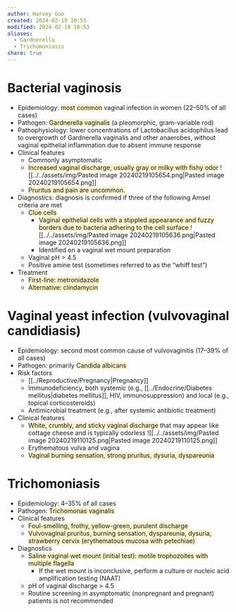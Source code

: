 ```yaml
---
author: Harvey Guo
created: 2024-02-19 10:53
modified: 2024-02-19 10:53
aliases:
  - Gardnerella
  - Trichomoniasis
share: true
---
```

# Bacterial vaginosis
- Epidemiology: <span style="background:rgba(240, 200, 0, 0.2)">most common</span> vaginal infection in women (22–50% of all cases) 
- Pathogen: <span style="background:rgba(240, 200, 0, 0.2)">Gardnerella vaginalis</span> (a pleomorphic, gram-variable rod) 
- Pathophysiology: lower concentrations of Lactobacillus acidophilus lead to overgrowth of Gardnerella vaginalis and other anaerobes, without vaginal epithelial inflammation due to absent immune response 
- Clinical features
	- Commonly asymptomatic
	- <span style="background:rgba(240, 200, 0, 0.2)">Increased vaginal discharge, usually gray or milky with fishy odor</span>  ![[../../assets/img/Pasted image 20240219105654.png|Pasted image 20240219105654.png]]
	- <span style="background:rgba(240, 200, 0, 0.2)">Pruritus and pain are uncommon.</span>
- Diagnostics: diagnosis is confirmed if three of the following Amsel criteria are met
	- <span style="background:rgba(240, 200, 0, 0.2)">Clue cells</span>
		- <span style="background:rgba(240, 200, 0, 0.2)">Vaginal epithelial cells with a stippled appearance and fuzzy borders due to bacteria adhering to the cell surface </span>![[../../assets/img/Pasted image 20240219105636.png|Pasted image 20240219105636.png]]
		- Identified on a vaginal wet mount preparation
	- Vaginal pH > 4.5
	- Positive amine test (sometimes referred to as the “whiff test”)
- Treatment
	- <span style="background:rgba(240, 200, 0, 0.2)">First-line: metronidazole</span>
	- <span style="background:rgba(240, 200, 0, 0.2)">Alternative: clindamycin</span>
# Vaginal yeast infection (vulvovaginal candidiasis)
- Epidemiology: second most common cause of vulvovaginitis (17–39% of all cases)
- Pathogen: primarily <span style="background:rgba(240, 200, 0, 0.2)">Candida albicans</span>
- Risk factors
	- [[../Reproductive/Pregnancy|Pregnancy]] 
	- Immunodeficiency, both systemic (e.g., [[../Endocrine/Diabetes mellitus|diabetes mellitus]], HIV, immunosuppression) and local (e.g., topical corticosteroids)
	- Antimicrobial treatment (e.g., after systemic antibiotic treatment) 
- Clinical features
	- <span style="background:rgba(240, 200, 0, 0.2)">White, crumbly, and sticky vaginal discharge</span> that may appear like cottage cheese and is typically odorless ![[../../assets/img/Pasted image 20240219110125.png|Pasted image 20240219110125.png]]
	- Erythematous vulva and vagina
	- <span style="background:rgba(240, 200, 0, 0.2)">Vaginal burning sensation, strong pruritus, dysuria, dyspareunia</span>
# Trichomoniasis
- Epidemiology: 4–35% of all cases
- Pathogen: <span style="background:rgba(240, 200, 0, 0.2)">Trichomonas vaginalis</span>
- Clinical features
	- <span style="background:rgba(240, 200, 0, 0.2)">Foul-smelling, frothy, yellow-green, purulent discharge</span>
	- <span style="background:rgba(240, 200, 0, 0.2)">Vulvovaginal pruritus, burning sensation, dyspareunia, dysuria, strawberry cervix (erythematous mucosa with petechiae)</span>
- Diagnostics  
	- <span style="background:rgba(240, 200, 0, 0.2)">Saline vaginal wet mount (initial test): motile trophozoites with multiple flagella  </span>
		- If the wet mount is inconclusive, perform a culture or nucleic acid amplification testing (NAAT) 
	- pH of vaginal discharge > 4.5
	- Routine screening in asymptomatic (nonpregnant and pregnant) patients is not recommended